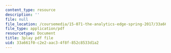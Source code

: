 ```yaml
---
content_type: resource
description: ''
file: null
file_location: /coursemedia/15-071-the-analytics-edge-spring-2017/33a661f0c2e2aac34f8f852c8533d1a2_o8Zdk_3wVSo.pdf
file_type: application/pdf
resourcetype: Document
title: 3play pdf file
uid: 33a661f0-c2e2-aac3-4f8f-852c8533d1a2
---
```

